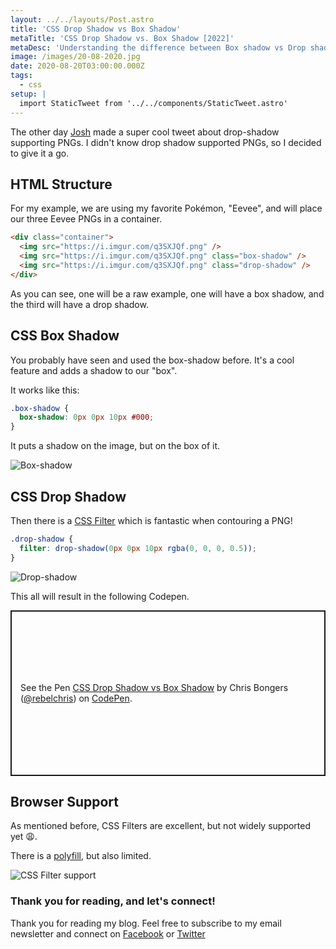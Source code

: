 ```yaml
---
layout: ../../layouts/Post.astro
title: 'CSS Drop Shadow vs Box Shadow'
metaTitle: 'CSS Drop Shadow vs. Box Shadow [2022]'
metaDesc: 'Understanding the difference between Box shadow vs Drop shadow'
image: /images/20-08-2020.jpg
date: 2020-08-20T03:00:00.000Z
tags:
  - css
setup: |
  import StaticTweet from '../../components/StaticTweet.astro'
---
```


The other day [Josh](https://twitter.com/JoshWComeau) made a super cool tweet about drop-shadow supporting PNGs. I didn't know drop shadow supported PNGs, so I decided to give it a go.

<StaticTweet id="1288830824322924544" />

## HTML Structure

For my example, we are using my favorite Pokémon, "Eevee", and will place our three Eevee PNGs in a container.

```html
<div class="container">
  <img src="https://i.imgur.com/q3SXJQf.png" />
  <img src="https://i.imgur.com/q3SXJQf.png" class="box-shadow" />
  <img src="https://i.imgur.com/q3SXJQf.png" class="drop-shadow" />
</div>
```

As you can see, one will be a raw example, one will have a box shadow, and the third will have a drop shadow.

## CSS Box Shadow

You probably have seen and used the box-shadow before. It's a cool feature and adds a shadow to our "box".

It works like this:

```css
.box-shadow {
  box-shadow: 0px 0px 10px #000;
}
```

It puts a shadow on the image, but on the box of it.

![Box-shadow](https://i.imgur.com/ANAmEZ9.png)

## CSS Drop Shadow

Then there is a [CSS Filter](https://daily-dev-tips.com/posts/building-a-realtime-photoshop/) which is fantastic when contouring a PNG!

```css
.drop-shadow {
  filter: drop-shadow(0px 0px 10px rgba(0, 0, 0, 0.5));
}
```

![Drop-shadow](https://i.imgur.com/aJYVzi3.png)

This all will result in the following Codepen.

<p class="codepen" data-height="265" data-theme-id="dark" data-default-tab="result" data-user="rebelchris" data-slug-hash="abNmJwE" style="height: 265px; box-sizing: border-box; display: flex; align-items: center; justify-content: center; border: 2px solid; margin: 1em 0; padding: 1em;" data-pen-title="CSS Drop Shadow vs Box Shadow">
  <span>See the Pen <a href="https://codepen.io/rebelchris/pen/abNmJwE">
  CSS Drop Shadow vs Box Shadow</a> by Chris Bongers (<a href="https://codepen.io/rebelchris">@rebelchris</a>)
  on <a href="https://codepen.io">CodePen</a>.</span>
</p>
<script async src="https://static.codepen.io/assets/embed/ei.js"></script>

## Browser Support

As mentioned before, CSS Filters are excellent, but not widely supported yet 😩.

There is a [polyfill](https://github.com/Schepp/CSS-Filters-Polyfill), but also limited.

![CSS Filter support](https://caniuse.bitsofco.de/image/css-filters.png)

### Thank you for reading, and let's connect!

Thank you for reading my blog. Feel free to subscribe to my email newsletter and connect on [Facebook](https://www.facebook.com/DailyDevTipsBlog) or [Twitter](https://twitter.com/DailyDevTips1)
